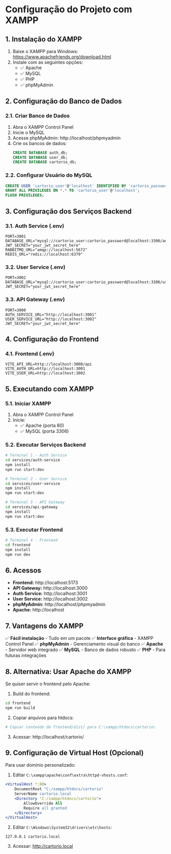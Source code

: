 # Configuração do Projeto com XAMPP

## 1. Instalação do XAMPP

1. Baixe o XAMPP para Windows: https://www.apachefriends.org/download.html
2. Instale com as seguintes opções:
   - ✅ Apache
   - ✅ MySQL
   - ✅ PHP
   - ✅ phpMyAdmin

## 2. Configuração do Banco de Dados

### 2.1. Criar Banco de Dados
1. Abra o XAMPP Control Panel
2. Inicie o MySQL
3. Acesse phpMyAdmin: http://localhost/phpmyadmin
4. Crie os bancos de dados:
   ```sql
   CREATE DATABASE auth_db;
   CREATE DATABASE user_db;
   CREATE DATABASE cartorio_db;
   ```

### 2.2. Configurar Usuário do MySQL
```sql
CREATE USER 'cartorio_user'@'localhost' IDENTIFIED BY 'cartorio_password';
GRANT ALL PRIVILEGES ON *.* TO 'cartorio_user'@'localhost';
FLUSH PRIVILEGES;
```

## 3. Configuração dos Serviços Backend

### 3.1. Auth Service (.env)
```env
PORT=3001
DATABASE_URL="mysql://cartorio_user:cartorio_password@localhost:3306/auth_db"
JWT_SECRET="your_jwt_secret_here"
RABBITMQ_URL="amqp://localhost:5672"
REDIS_URL="redis://localhost:6379"
```

### 3.2. User Service (.env)
```env
PORT=3002
DATABASE_URL="mysql://cartorio_user:cartorio_password@localhost:3306/user_db"
JWT_SECRET="your_jwt_secret_here"
```

### 3.3. API Gateway (.env)
```env
PORT=3000
AUTH_SERVICE_URL="http://localhost:3001"
USER_SERVICE_URL="http://localhost:3002"
JWT_SECRET="your_jwt_secret_here"
```

## 4. Configuração do Frontend

### 4.1. Frontend (.env)
```env
VITE_API_URL=http://localhost:3000/api
VITE_AUTH_URL=http://localhost:3001
VITE_USER_URL=http://localhost:3002
```

## 5. Executando com XAMPP

### 5.1. Iniciar XAMPP
1. Abra o XAMPP Control Panel
2. Inicie:
   - ✅ Apache (porta 80)
   - ✅ MySQL (porta 3306)

### 5.2. Executar Serviços Backend
```bash
# Terminal 1 - Auth Service
cd services/auth-service
npm install
npm run start:dev

# Terminal 2 - User Service
cd services/user-service
npm install
npm run start:dev

# Terminal 3 - API Gateway
cd services/api-gateway
npm install
npm run start:dev
```

### 5.3. Executar Frontend
```bash
# Terminal 4 - Frontend
cd frontend
npm install
npm run dev
```

## 6. Acessos

- **Frontend:** http://localhost:5173
- **API Gateway:** http://localhost:3000
- **Auth Service:** http://localhost:3001
- **User Service:** http://localhost:3002
- **phpMyAdmin:** http://localhost/phpmyadmin
- **Apache:** http://localhost

## 7. Vantagens do XAMPP

✅ **Fácil instalação** - Tudo em um pacote
✅ **Interface gráfica** - XAMPP Control Panel
✅ **phpMyAdmin** - Gerenciamento visual do banco
✅ **Apache** - Servidor web integrado
✅ **MySQL** - Banco de dados robusto
✅ **PHP** - Para futuras integrações

## 8. Alternativa: Usar Apache do XAMPP

Se quiser servir o frontend pelo Apache:

1. Build do frontend:
```bash
cd frontend
npm run build
```

2. Copiar arquivos para htdocs:
```bash
# Copiar conteúdo de frontend/dist/ para C:\xampp\htdocs\cartorio\
```

3. Acessar: http://localhost/cartorio/

## 9. Configuração de Virtual Host (Opcional)

Para usar domínio personalizado:

1. Editar `C:\xampp\apache\conf\extra\httpd-vhosts.conf`:
```apache
<VirtualHost *:80>
    DocumentRoot "C:/xampp/htdocs/cartorio"
    ServerName cartorio.local
    <Directory "C:/xampp/htdocs/cartorio">
        AllowOverride All
        Require all granted
    </Directory>
</VirtualHost>
```

2. Editar `C:\Windows\System32\drivers\etc\hosts`:
```
127.0.0.1 cartorio.local
```

3. Acessar: http://cartorio.local
